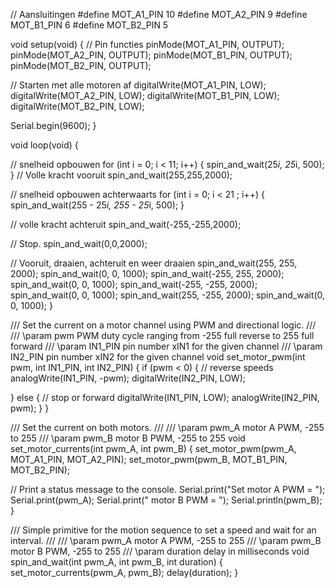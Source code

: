 // Aansluitingen
#define MOT_A1_PIN 10
#define MOT_A2_PIN 9
#define MOT_B1_PIN 6
#define MOT_B2_PIN 5

void setup(void)
{
  // Pin functies
  pinMode(MOT_A1_PIN, OUTPUT);
  pinMode(MOT_A2_PIN, OUTPUT);
  pinMode(MOT_B1_PIN, OUTPUT);
  pinMode(MOT_B2_PIN, OUTPUT);

  // Starten met alle motoren af
  digitalWrite(MOT_A1_PIN, LOW);
  digitalWrite(MOT_A2_PIN, LOW);
  digitalWrite(MOT_B1_PIN, LOW);
  digitalWrite(MOT_B2_PIN, LOW);

  Serial.begin(9600);
}

void loop(void)
{

  // snelheid opbouwen
  for (int i = 0; i < 11; i++) {
    spin_and_wait(25*i, 25*i, 500);
  }
  // Volle kracht vooruit
  spin_and_wait(255,255,2000);

  // snelheid opbouwen achterwaarts
  for (int i = 0; i < 21 ; i++) {
    spin_and_wait(255 - 25*i, 255 - 25*i, 500);
  }

  // volle kracht achteruit
  spin_and_wait(-255,-255,2000);

  // Stop.
  spin_and_wait(0,0,2000);

  // Vooruit, draaien, achteruit en weer draaien
  spin_and_wait(255, 255, 2000);
  spin_and_wait(0, 0, 1000);
  spin_and_wait(-255, 255, 2000);
  spin_and_wait(0, 0, 1000);
  spin_and_wait(-255, -255, 2000);
  spin_and_wait(0, 0, 1000);
  spin_and_wait(255, -255, 2000);
  spin_and_wait(0, 0, 1000);
}

/// Set the current on a motor channel using PWM and directional logic.
///
/// \param pwm    PWM duty cycle ranging from -255 full reverse to 255 full forward
/// \param IN1_PIN  pin number xIN1 for the given channel
/// \param IN2_PIN  pin number xIN2 for the given channel
void set_motor_pwm(int pwm, int IN1_PIN, int IN2_PIN)
{
  if (pwm < 0) {  // reverse speeds
    analogWrite(IN1_PIN, -pwm);
    digitalWrite(IN2_PIN, LOW);

  } else { // stop or forward
    digitalWrite(IN1_PIN, LOW);
    analogWrite(IN2_PIN, pwm);
  }
}

/// Set the current on both motors.
///
/// \param pwm_A  motor A PWM, -255 to 255
/// \param pwm_B  motor B PWM, -255 to 255
void set_motor_currents(int pwm_A, int pwm_B)
{
  set_motor_pwm(pwm_A, MOT_A1_PIN, MOT_A2_PIN);
  set_motor_pwm(pwm_B, MOT_B1_PIN, MOT_B2_PIN);

  // Print a status message to the console.
  Serial.print("Set motor A PWM = ");
  Serial.print(pwm_A);
  Serial.print(" motor B PWM = ");
  Serial.println(pwm_B);
}

/// Simple primitive for the motion sequence to set a speed and wait for an interval.
///
/// \param pwm_A  motor A PWM, -255 to 255
/// \param pwm_B  motor B PWM, -255 to 255
/// \param duration delay in milliseconds
void spin_and_wait(int pwm_A, int pwm_B, int duration)
{
  set_motor_currents(pwm_A, pwm_B);
  delay(duration);
}
